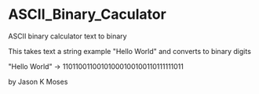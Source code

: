 # ASCII_Binary_Caculator

ASCII binary calculator text to binary

This takes text a string example "Hello World" and converts to binary digits  

"Hello World" -> 11011001100101000100100110111111011

by Jason K Moses
